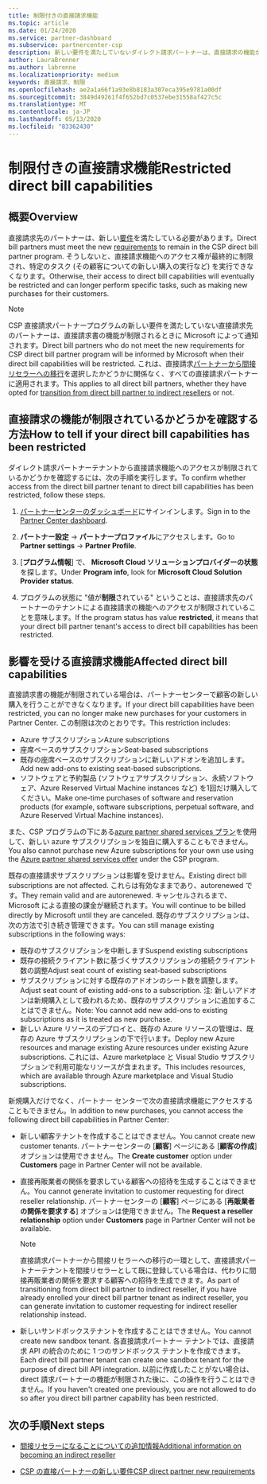 ```yaml
---
title: 制限付きの直接請求機能
ms.topic: article
ms.date: 01/24/2020
ms.service: partner-dashboard
ms.subservice: partnercenter-csp
description: 新しい要件を満たしていないダイレクト請求パートナーは、直接請求の機能が制限されています
author: LauraBrenner
ms.author: labrenne
ms.localizationpriority: medium
keywords: 直接請求、制限
ms.openlocfilehash: ae2a1a66f1a93e8b8183a307eca395e9781a00df
ms.sourcegitcommit: 3849d49261f4f652bd7c0537ebe31558af427c5c
ms.translationtype: MT
ms.contentlocale: ja-JP
ms.lasthandoff: 05/13/2020
ms.locfileid: "83362430"
---
```

# <a name="restricted-direct-bill-capabilities"></a><span data-ttu-id="ade7b-104">制限付きの直接請求機能</span><span class="sxs-lookup"><span data-stu-id="ade7b-104">Restricted direct bill capabilities</span></span>  

## <a name="overview"></a><span data-ttu-id="ade7b-105">概要</span><span class="sxs-lookup"><span data-stu-id="ade7b-105">Overview</span></span>

<span data-ttu-id="ade7b-106">直接請求先のパートナーは、新しい[要件](direct-partner-new-requirements.md)を満たしている必要があります。</span><span class="sxs-lookup"><span data-stu-id="ade7b-106">Direct bill partners must meet the new [requirements](direct-partner-new-requirements.md) to remain in the CSP direct bill partner program.</span></span> <span data-ttu-id="ade7b-107">そうしないと、直接請求機能へのアクセス権が最終的に制限され、特定のタスク (その顧客についての新しい購入の実行など) を実行できなくなります。</span><span class="sxs-lookup"><span data-stu-id="ade7b-107">Otherwise, their access to direct bill capabilities will eventually be restricted and can longer perform specific tasks, such as making new purchases for their customers.</span></span>

> [!Note]
> <span data-ttu-id="ade7b-108">CSP 直接請求パートナープログラムの新しい要件を満たしていない直接請求先のパートナーは、直接請求書の機能が制限されるときに Microsoft によって通知されます。</span><span class="sxs-lookup"><span data-stu-id="ade7b-108">Direct bill partners who do not meet the new requirements for CSP direct bill partner program will be informed by Microsoft when their direct bill capabilities will be restricted.</span></span> <span data-ttu-id="ade7b-109">これは、直接請求[パートナーから間接リセラーへの移行](transition-direct-to-indirect.md)を選択したかどうかに関係なく、すべての直接請求パートナーに適用されます。</span><span class="sxs-lookup"><span data-stu-id="ade7b-109">This applies to all direct bill partners, whether they have opted for [transition from direct bill partner to indirect resellers](transition-direct-to-indirect.md) or not.</span></span>  

## <a name="how-to-tell-if-your-direct-bill-capabilities-has-been-restricted"></a><span data-ttu-id="ade7b-110">直接請求の機能が制限されているかどうかを確認する方法</span><span class="sxs-lookup"><span data-stu-id="ade7b-110">How to tell if your direct bill capabilities has been restricted</span></span>

<span data-ttu-id="ade7b-111">ダイレクト請求パートナーテナントから直接請求機能へのアクセスが制限されているかどうかを確認するには、次の手順を実行します。</span><span class="sxs-lookup"><span data-stu-id="ade7b-111">To confirm whether access from the direct bill partner tenant to direct bill capabilities has been restricted, follow these steps.</span></span>

1. <span data-ttu-id="ade7b-112">[パートナーセンターのダッシュボード](https://partner.microsoft.com/dashboard)にサインインします。</span><span class="sxs-lookup"><span data-stu-id="ade7b-112">Sign in to the [Partner Center dashboard](https://partner.microsoft.com/dashboard).</span></span>

2. <span data-ttu-id="ade7b-113">**パートナー設定**  ->  **パートナープロファイル**にアクセスします。</span><span class="sxs-lookup"><span data-stu-id="ade7b-113">Go to **Partner settings** -> **Partner Profile**.</span></span>

3. <span data-ttu-id="ade7b-114">[**プログラム情報**] で、 **Microsoft Cloud ソリューションプロバイダーの状態**を探します。</span><span class="sxs-lookup"><span data-stu-id="ade7b-114">Under **Program info**, look for **Microsoft Cloud Solution Provider status**.</span></span>

4. <span data-ttu-id="ade7b-115">プログラムの状態に "値が**制限**されている" ということは、直接請求先のパートナーのテナントによる直接請求の機能へのアクセスが制限されていることを意味します。</span><span class="sxs-lookup"><span data-stu-id="ade7b-115">If the program status has value **restricted**, it means that your direct bill partner tenant's access to direct bill capabilities has been restricted.</span></span>

## <a name="affected-direct-bill-capabilities"></a><span data-ttu-id="ade7b-116">影響を受ける直接請求機能</span><span class="sxs-lookup"><span data-stu-id="ade7b-116">Affected direct bill capabilities</span></span>

<span data-ttu-id="ade7b-117">直接請求書の機能が制限されている場合は、パートナーセンターで顧客の新しい購入を行うことができなくなります。</span><span class="sxs-lookup"><span data-stu-id="ade7b-117">If your direct bill capabilities have been restricted, you can no longer make new purchases for your customers in Partner Center.</span></span> <span data-ttu-id="ade7b-118">この制限は次のとおりです。</span><span class="sxs-lookup"><span data-stu-id="ade7b-118">This restriction includes:</span></span>

- <span data-ttu-id="ade7b-119">Azure サブスクリプション</span><span class="sxs-lookup"><span data-stu-id="ade7b-119">Azure subscriptions</span></span>
- <span data-ttu-id="ade7b-120">座席ベースのサブスクリプション</span><span class="sxs-lookup"><span data-stu-id="ade7b-120">Seat-based subscriptions</span></span>
- <span data-ttu-id="ade7b-121">既存の座席ベースのサブスクリプションに新しいアドオンを追加します。</span><span class="sxs-lookup"><span data-stu-id="ade7b-121">Add new add-ons to existing seat-based subscriptions.</span></span>
- <span data-ttu-id="ade7b-122">ソフトウェアと予約製品 (ソフトウェアサブスクリプション、永続ソフトウェア、Azure Reserved Virtual Machine instances など) を1回だけ購入してください。</span><span class="sxs-lookup"><span data-stu-id="ade7b-122">Make one-time purchases of software and reservation products (for example, software subscriptions, perpetual software, and Azure Reserved Virtual Machine instances).</span></span>

<span data-ttu-id="ade7b-123">また、CSP プログラムの下にある[azure partner shared services プラン](shared-services.md)を使用して、新しい azure サブスクリプションを独自に購入することもできません。</span><span class="sxs-lookup"><span data-stu-id="ade7b-123">You also cannot purchase new Azure subscriptions for your own use using the [Azure partner shared services offer](shared-services.md) under the CSP program.</span></span>

<span data-ttu-id="ade7b-124">既存の直接請求サブスクリプションは影響を受けません。</span><span class="sxs-lookup"><span data-stu-id="ade7b-124">Existing direct bill subscriptions are not affected.</span></span> <span data-ttu-id="ade7b-125">これらは有効なままであり、autorenewed です。</span><span class="sxs-lookup"><span data-stu-id="ade7b-125">They remain valid and are autorenewed.</span></span> <span data-ttu-id="ade7b-126">キャンセルされるまで、Microsoft による直接の課金が継続されます。</span><span class="sxs-lookup"><span data-stu-id="ade7b-126">You will continue to be billed directly by Microsoft until they are canceled.</span></span> <span data-ttu-id="ade7b-127">既存のサブスクリプションは、次の方法で引き続き管理できます。</span><span class="sxs-lookup"><span data-stu-id="ade7b-127">You can still manage existing subscriptions in the following ways:</span></span>

- <span data-ttu-id="ade7b-128">既存のサブスクリプションを中断します</span><span class="sxs-lookup"><span data-stu-id="ade7b-128">Suspend existing subscriptions</span></span>
- <span data-ttu-id="ade7b-129">既存の接続クライアント数に基づくサブスクリプションの接続クライアント数の調整</span><span class="sxs-lookup"><span data-stu-id="ade7b-129">Adjust seat count of existing seat-based subscriptions</span></span>
- <span data-ttu-id="ade7b-130">サブスクリプションに対する既存のアドオンのシート数を調整します。</span><span class="sxs-lookup"><span data-stu-id="ade7b-130">Adjust seat count of existing add-ons to a subscription.</span></span> <span data-ttu-id="ade7b-131">注: 新しいアドオンは新規購入として扱われるため、既存のサブスクリプションに追加することはできません。</span><span class="sxs-lookup"><span data-stu-id="ade7b-131">Note: You cannot add new add-ons to existing subscriptions as it is treated as new purchase.</span></span>
- <span data-ttu-id="ade7b-132">新しい Azure リソースのデプロイと、既存の Azure リソースの管理は、既存の Azure サブスクリプションの下で行います。</span><span class="sxs-lookup"><span data-stu-id="ade7b-132">Deploy new Azure resources and manage existing Azure resources under existing Azure subscriptions.</span></span> <span data-ttu-id="ade7b-133">これには、Azure marketplace と Visual Studio サブスクリプションで利用可能なリソースが含まれます。</span><span class="sxs-lookup"><span data-stu-id="ade7b-133">This includes resources, which are available through Azure marketplace and Visual Studio subscriptions.</span></span>

<span data-ttu-id="ade7b-134">新規購入だけでなく、パートナー センターで次の直接請求機能にアクセスすることもできません。</span><span class="sxs-lookup"><span data-stu-id="ade7b-134">In addition to new purchases, you cannot access the following direct bill capabilities in Partner Center:</span></span>

- <span data-ttu-id="ade7b-135">新しい顧客テナントを作成することはできません。</span><span class="sxs-lookup"><span data-stu-id="ade7b-135">You cannot create new customer tenants.</span></span> <span data-ttu-id="ade7b-136">パートナーセンターの [**顧客**] ページにある [**顧客の作成**] オプションは使用できません。</span><span class="sxs-lookup"><span data-stu-id="ade7b-136">The **Create customer** option under **Customers** page in Partner Center will not be available.</span></span>
- <span data-ttu-id="ade7b-137">直接再販業者の関係を要求している顧客への招待を生成することはできません。</span><span class="sxs-lookup"><span data-stu-id="ade7b-137">You cannot generate invitation to customer requesting for direct reseller relationship.</span></span> <span data-ttu-id="ade7b-138">パートナーセンターの [**顧客**] ページにある [**再販業者の関係を要求する**] オプションは使用できません。</span><span class="sxs-lookup"><span data-stu-id="ade7b-138">The **Request a reseller relationship** option under **Customers** page in Partner Center will not be available.</span></span>

    >[!Note]
    ><span data-ttu-id="ade7b-139">直接請求パートナーから間接リセラーへの移行の一環として、直接請求パートナーテナントを間接リセラーとして既に登録している場合は、代わりに間接再販業者の関係を要求する顧客への招待を生成できます。</span><span class="sxs-lookup"><span data-stu-id="ade7b-139">As part of transitioning from direct bill partner to indirect reseller, if you have already enrolled your direct bill partner tenant as indirect reseller, you can generate invitation to customer requesting for indirect reseller relationship instead.</span></span>

- <span data-ttu-id="ade7b-140">新しいサンドボックステナントを作成することはできません。</span><span class="sxs-lookup"><span data-stu-id="ade7b-140">You cannot create new sandbox tenant.</span></span> <span data-ttu-id="ade7b-141">各直接請求パートナー テナントでは、直接請求 API の統合のために 1 つのサンドボックス テナントを作成できます。</span><span class="sxs-lookup"><span data-stu-id="ade7b-141">Each direct bill partner tenant can create one sandbox tenant for the purpose of direct bill API integration.</span></span> <span data-ttu-id="ade7b-142">以前に作成したことがない場合は、direct 請求パートナーの機能が制限された後に、この操作を行うことはできません。</span><span class="sxs-lookup"><span data-stu-id="ade7b-142">If you haven't created one previously, you are not allowed to do so after you direct bill partner capability has been restricted.</span></span>  

## <a name="next-steps"></a><span data-ttu-id="ade7b-143">次の手順</span><span class="sxs-lookup"><span data-stu-id="ade7b-143">Next steps</span></span>

- [<span data-ttu-id="ade7b-144">間接リセラーになることについての追加情報</span><span class="sxs-lookup"><span data-stu-id="ade7b-144">Additional information on becoming an indirect reseller</span></span>](https://assetsprod.microsoft.com/csp-directbill-to-indirect-transition.pdf)

- [<span data-ttu-id="ade7b-145">CSP の直接パートナーの新しい要件</span><span class="sxs-lookup"><span data-stu-id="ade7b-145">CSP direct partner new requirements</span></span>](direct-partner-new-requirements.md)